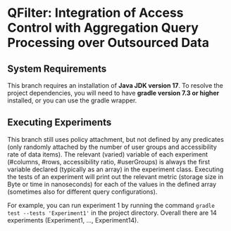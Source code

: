 # QFilter: Integration of Access Control with Aggregation Query Processing over Outsourced Data #

## System Requirements ##
This branch requires an installation of **Java JDK version 17**. To resolve the project dependencies, you will need to have **gradle version 7.3 or higher** installed, or you can use the gradle wrapper.

## Executing Experiments ##
This branch still uses policy attachment, but not defined by any predicates (only randomly attached by the number of user groups and accessibility rate of data items). The relevant (varied) variable of each experiment (#columns, #rows, accessibility ratio, #userGroups) is always the first variable declared (typically as an array) in the experiment class.
Executing the tests of an experiment will print out the relevant metric (storage size in Byte or time in nanoseconds) for each of the values in the defined array (sometimes also for different query configurations).

For example, you can run experiment 1 by running the command <code>gradle test --tests 'Experiment1'</code> in the project directory. Overall there are 14 experiments (Experiment1, ..., Experiment14).
